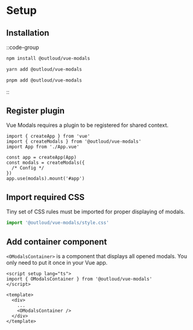 # Setup

## Installation

::code-group
```bash [NPM]
npm install @outloud/vue-modals
```

```bash [Yarn]
yarn add @outloud/vue-modals
```

```bash [pnpm]
pnpm add @outloud/vue-modals
```
::


## Register plugin
Vue Modals requires a plugin to be registered for shared context.

```ts[main.ts]
import { createApp } from 'vue'
import { createModals } from '@outloud/vue-modals'
import App from './App.vue'

const app = createApp(App)
const modals = createModals({
  /* Config */
})
app.use(modals).mount('#app')
```

## Import required CSS
Tiny set of CSS rules must be imported for proper displaying of modals.

```ts
import '@outloud/vue-modals/style.css'
```

## Add container component
`<OModalsContainer>` is a component that displays all opened modals. You only need to put it once in your Vue app.

```vue
<script setup lang="ts">
import { OModalsContainer } from '@outloud/vue-modals'
</script>

<template>
  <div>
    ...
    <OModalsContainer />
  </div>
</template>
```